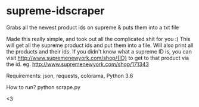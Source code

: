 # supreme-idscraper
Grabs all the newest product ids on supreme &amp; puts them into a txt file 

Made this really simple, and took out all the complicated shit for you :) This will get all the supreme product ids and put them into a file. Will also print all the products and their ids. If you didn't know what a supreme ID is, you can visit http://www.supremenewyork.com/shop/{ID} to get to that product via the id.
eg. http://www.supremenewyork.com/shop/171343


Requirements:
json,
requests,
colorama,
Python 3.6

How to run? python scrape.py

<3







